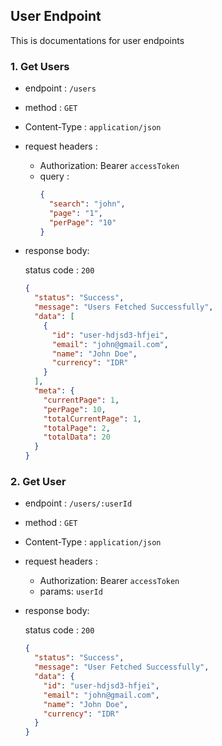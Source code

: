 ## User Endpoint

This is documentations for user endpoints

### 1. Get Users

- endpoint : `/users`
- method : `GET`
- Content-Type : `application/json`
- request headers :
  - Authorization: Bearer `accessToken`
  - query :
    ```json
    {
      "search": "john",
      "page": "1",
      "perPage": "10"
    }
    ```
- response body:

  status code : `200`

  ```json
  {
    "status": "Success",
    "message": "Users Fetched Successfully",
    "data": [
      {
        "id": "user-hdjsd3-hfjei",
        "email": "john@gmail.com",
        "name": "John Doe",
        "currency": "IDR"
      }
    ],
    "meta": {
      "currentPage": 1,
      "perPage": 10,
      "totalCurrentPage": 1,
      "totalPage": 2,
      "totalData": 20
    }
  }
  ```

### 2. Get User

- endpoint : `/users/:userId`
- method : `GET`
- Content-Type : `application/json`
- request headers :
  - Authorization: Bearer `accessToken`
  - params: `userId`
- response body:

  status code : `200`

  ```json
  {
    "status": "Success",
    "message": "User Fetched Successfully",
    "data": {
      "id": "user-hdjsd3-hfjei",
      "email": "john@gmail.com",
      "name": "John Doe",
      "currency": "IDR"
    }
  }
  ```
